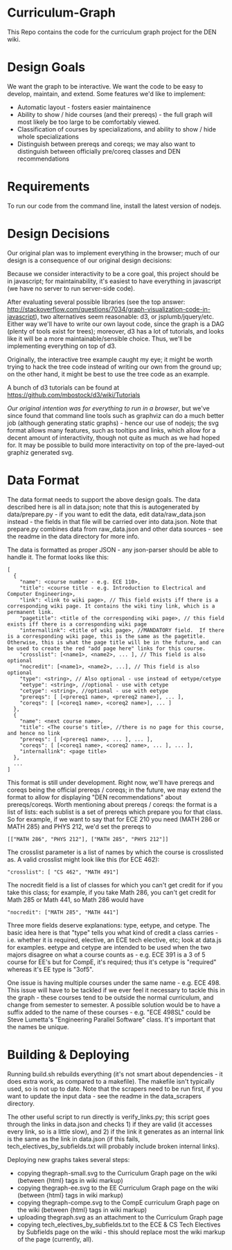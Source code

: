 Curriculum-Graph
================

This Repo contains the code for the curriculum graph project for the DEN wiki.

Design Goals
============

We want the graph to be interactive.  We want the code to be easy to develop, maintain, and extend.  Some features we'd like to implement:
* Automatic layout - fosters easier maintainence
* Ability to show / hide courses (and their prereqs) - the full graph will most likely be too large to be comfortably viewed.
* Classification of courses by specializations, and ability to show / hide whole specializations
* Distinguish between prereqs and coreqs; we may also want to distinguish between officially pre/coreq classes and DEN recommendations

Requirements
============

To run our code from the command line, install the latest version of nodejs.

Design Decisions
================

Our original plan was to implement everything in the browser; much of our design is a consequence of our original design decisions:

Because we consider interactivity to be a core goal, this project should be in javascript; for maintainability, it's easiest to have everything in javascript (we have no server to run server-side code).

After evaluating several possible libraries (see the top answer: http://stackoverflow.com/questions/7034/graph-visualization-code-in-javascript), two alternatives seem reasonable: d3, or jsplumb/jquery/etc.  Either way we'll have to write our own layout code, since the graph is a DAG (plenty of tools exist for trees); moreover, d3 has a lot of tutorials, and looks like it will be a more maintainable/sensible choice.  Thus, we'll be implementing everything on top of d3.

Originally, the interactive tree example caught my eye; it might be worth trying to hack the tree code instead of writing our own from the ground up; on the other hand, it might be best to use the tree code as an example.

A bunch of d3 tutorials can be found at https://github.com/mbostock/d3/wiki/Tutorials

*Our original intention was for everything to run in a browser*, but we've since found that command line tools such as graphviz can do a much better job (although generating static graphs) - hence our use of nodejs; the svg format allows many features, such as tooltips and links, which allow for a decent amount of interactivity, though not quite as much as we had hoped for.  It may be possible to build more interactivity on top of the pre-layed-out graphiz generated svg.

Data Format
===========

The data format needs to support the above design goals.  The data described here is all in data.json; note that this is autogenerated by data/prepare.py - if you want to edit the data, edit data/raw_data.json instead - the fields in that file will be carried over into data.json.  Note that prepare.py combines data from raw_data.json and other data sources - see the readme in the data directory for more info.

The data is formatted as proper JSON - any json-parser should be able to handle it. The format looks like this:

````
[
  {
    "name": <course number - e.g. ECE 110>,
    "title": <course title - e.g. Introduction to Electrical and Computer Engineering>,
    "link": <link to wiki page>, // This field exists iff there is a corresponding wiki page. It contains the wiki tiny link, which is a permanent link.
    "pagetitle": <title of the corresponding wiki page>, // this field exists iff there is a corresponding wiki page
    "internallink": <title of wiki page>, //MANDATORY field.  If there is a corresponding wiki page, this is the same as the pagetitle.  Otherwise, this is what the page title will be in the future, and can be used to create the red "add page here" links for this course.
    "crosslist": [<name1>, <name2>, ... ], // This field is also optional
    "nocredit": [<name1>, <name2>, ...], // This field is also optional
    "type": <string>, // Also optional - use instead of eetype/cetype
    "eetype": <string>, //optional - use with cetype
    "cetype": <string>, //optional - use with eetype
    "prereqs": [ [<prereq1 name>, <prereq2 name>], ... ],
    "coreqs": [ [<coreq1 name>, <coreq2 name>], ... ]
  },
  {
    "name": <next course name>,
    "title": <The course's title>, //there is no page for this course, and hence no link
    "prereqs": [ [<prereq1 name>, ... ], ... ],
    "coreqs": [ [<coreq1 name>, <coreq2 name>, ... ], ... ],
    "internallink": <page title>
  },
  ...
]
````

This format is still under development.  Right now, we'll have prereqs and coreqs being the official prereqs / coreqs; in the future, we may extend the format to allow for displaying "DEN recommendations" about prereqs/coreqs.  Worth mentioning about prereqs / coreqs: the format is a list of lists: each sublist is a set of prereqs which prepare you for that class.  So for example, if we want to say that for ECE 210 you need (MATH 286 or MATH 285) and PHYS 212, we'd set the prereqs to

````
[["MATH 286", "PHYS 212"], ["MATH 285", "PHYS 212"]]
````

The crosslist parameter is a list of names by which the course is crosslisted as.  A valid crosslist might look like this (for ECE 462):

````
"crosslist": [ "CS 462", "MATH 491"]
````

The nocredit field is a list of classes for which you can't get credit for if you take this class; for example, if you take Math 286, you can't get credit for Math 285 or Math 441, so Math 286 would have

````
"nocredit": ["MATH 285", "MATH 441"]
````

Three more fields deserve explanations: type, eetype, and cetype.  The basic idea here is that "type" tells you what kind of credit a class carries - i.e. whether it is required, elective, an ECE tech elective, etc; look at data.js for examples.  eetype and cetype are intended to be used when the two majors disagree on what a course counts as - e.g. ECE 391 is a 3 of 5 course for EE's but for CompE, it's required; thus it's cetype is "required" whereas it's EE type is "3of5".

One issue is having multiple courses under the same name - e.g. ECE 498.  This issue will have to be tackled if we ever feel it necessary to tackle this in the graph - these courses tend to be outside the normal curriculum, and change from semester to semester.  A possible solution would be to have a suffix added to the name of these courses - e.g. "ECE 498SL" could be Steve Lumetta's "Engineering Parallel Software" class.  It's important that the names be unique.

Building & Deploying
======================

Running build.sh rebuilds everything (it's not smart about dependencies - it does extra work, as compared to a makefile).  The makefile isn't typically used, so is not up to date.  Note that the scrapers need to be run first, if you want to update the input data - see the readme in the data_scrapers directory.

The other useful script to run directly is verify_links.py; this script goes through the links in data.json and checks 1) if they are valid (it accesses every link, so is a little slow), and 2) if the link it generates as an internal link is the same as the link in data.json (if this fails, tech_electives_by_subfields.txt will probably include broken internal links).

Deploying new graphs takes several steps:
* copying thegraph-small.svg to the Curriculum Graph page on the wiki (between {html} tags in wiki markup)
* copying thegraph-ee.svg to the EE Curriculum Graph page on the wiki (between {html} tags in wiki markup)
* copying thegraph-compe.svg to the CompE curriculum Graph page on the wiki (between {html} tags in wiki markup)
* uploading thegraph.svg as an attachment to the Curriculum Graph page
* copying tech_electives_by_subfields.txt to the ECE & CS Tech Electives by Subfields page on the wiki - this should replace most the wiki markup of the page (currently, all).
